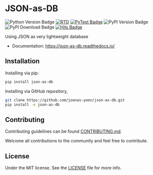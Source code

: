 # JSON-as-DB

![Python Version Badge] [![RTD](https://readthedocs.org/projects/json-as-db/badge/?version=latest)](https://json-as-db.readthedocs.io/) [![PyTest Badge]](https://github.com/joonas-yoon/json-as-db/actions/workflows/pytest.yml) ![PyPI Version Badge] ![PyPI Download Badge] [![Hits Badge]](#)

Using JSON as very lightweight database

- Documentation: https://json-as-db.readthedocs.io/

## Installation

Installing via pip:

```bash
pip install json-as-db
```

Installing via GitHub repository,

```bash
git clone https://github.com/joonas-yoon/json-as-db.git
pip install -e json-as-db
```

## Contributing

Contributing guidelines can be found [CONTRIBUTING.md](CONTRIBUTING).

Welcome all contributions to the community and feel free to contribute.

## License

Under the MIT license. See the [LICENSE] file for more info.


[Python Version Badge]: https://img.shields.io/pypi/pyversions/json-as-db?style=flat-square
[PyTest Badge]: https://github.com/joonas-yoon/json-as-db/actions/workflows/pytest.yml/badge.svg
[PyPI Version Badge]: https://img.shields.io/pypi/v/json-as-db?style=flat-square
[PyPI Download Badge]: https://img.shields.io/pypi/dm/json-as-db?style=flat-square
[Hits Badge]: https://hits.seeyoufarm.com/api/count/incr/badge.svg?url=https%3A%2F%2Fgithub.com%2Fjoonas-yoon%2Fjson-as-db
[CONTRIBUTING]: CONTRIBUTING.md
[LICENSE]: LICENSE
